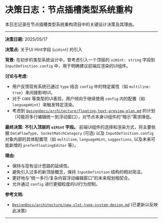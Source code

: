 # 决策日志：节点插槽类型系统重构

本日志记录在节点插槽类型系统重构项目中的关键设计决策及其理由。

---

**决策日期:** 2025/05/17

**决策点:** 关于UI Hint字段 (`uiHint`) 的引入

**背景:**
在初步的类型系统设计中，曾考虑引入一个顶层的 `uiHint: string` 字段到 `InputDefinition.config` 中，用于明确建议前端应渲染的UI组件。

**讨论与考虑:**
- 用户反馈现有系统已通过 `type` 结合 `config` 中的特定属性（如 `multiline: true`）来间接影响UI。
- 对于 `CODE` 等类型的UI表现，用户倾向于继续使用 `config` 内的配置（如 `languageHint`）来触发特定渲染。
- 考虑到 [`DesignDocs/architecture/floating-text-preview-plan.md`](../DesignDocs/architecture/floating-text-preview-plan.md) 的计划（可能将多行编辑统一到浮动窗口），对节点本身UI组件的“暗示”需求降低。

**最终决策:**
**不引入顶层的 `uiHint` 字段。**
前端UI组件的选择和渲染方式，将主要依据 `DataFlowType`、`SocketMatchCategory` (可选) 以及 `InputDefinition.config` 对象内部的具体配置项（如 `multiline`, `languageHint`, `suggestions`, 以及未来可能新增的 `preferFloatingEditor` 等）。

**理由:**
- 保持与现有设计思路的延续性。
- 避免引入过多的新顶层概念，保持 `InputDefinition` 结构的相对简洁。
- 更好地与“统一多行/复杂内容浮动编辑窗口”的未来规划相契合。
- 允许通过 `config` 进行更细粒度的UI行为控制。

**参考文档:**
- [`DesignDocs/architecture/new-slot-type-system-design.md`](../DesignDocs/architecture/new-slot-type-system-design.md) (已更新以反映此决策)

---